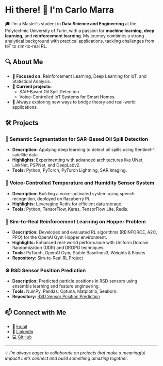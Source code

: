 <!--
**CarloMarra/CarloMarra** is a ✨ _special_ ✨ repository because its `README.md` (this file) appears on your GitHub profile.

Here are some ideas to get you started:

- 🔭 I’m currently working on ...
- 🌱 I’m currently learning ...
- 👯 I’m looking to collaborate on ...
- 🤔 I’m looking for help with ...
- 💬 Ask me about ...
- 📫 How to reach me: ...
- 😄 Pronouns: ...
- ⚡ Fun fact: ...
-->

# Hi there! 👋 I'm Carlo Marra

🎓 I'm a Master's student in **Data Science and Engineering** at the Polytechnic University of Turin, with a passion for **machine learning**, **deep learning**, and **reinforcement learning**. My journey combines a strong analytical background with practical applications, tackling challenges from IoT to sim-to-real RL.

## 🔍 About Me
- 🧠 **Focused on:** Reinforcement Learning, Deep Learning for IoT, and Statistical Analysis.
- 🚀 **Current projects:** 
  - SAR-Based Oil Spill Detection.
  - Voice-Controlled IoT Systems for Smart Homes.
- 🌱 Always exploring new ways to bridge theory and real-world applications.

## 🛠️ Projects
### 🌊 **Semantic Segmentation for SAR-Based Oil Spill Detection**
- **Description:** Applying deep learning to detect oil spills using Sentinel-1 satellite data.
- **Highlights:** Experimenting with advanced architectures like UNet, LinkNet, PSPNet, and DeepLabv2.
- **Tools:** Python, PyTorch, PyTorch Lightning, SAR Imaging.

### 🎤 **Voice-Controlled Temperature and Humidity Sensor System**
- **Description:** Building a voice-activated system using speech recognition, deployed on Raspberry Pi.
- **Highlights:** Leveraging Redis for efficient data storage.
- **Tools:** Python, TensorFlow, Keras, TensorFlow Lite, Redis.

### 🏃 **Sim-to-Real Reinforcement Learning on Hopper Problem**
- **Description:** Developed and evaluated RL algorithms (REINFORCE, A2C, PPO) for the OpenAI Gym Hopper environment.
- **Highlights:** Enhanced real-world performance with Uniform Domain Randomization (UDR) and DROPO techniques.
- **Tools:** PyTorch, OpenAI Gym, Stable Baselines3, Weights & Biases.
- **Repository:** [Sim-to-Real RL Project](https://github.com/CarloMarra/TT_RLProject_2024.git)

### ⚙️ **RSD Sensor Position Prediction**
- **Description:** Predicted particle positions in RSD sensors using ensemble learning and feature engineering.
- **Tools:** NumPy, Pandas, Optuna, Matplotlib, Seaborn.
- **Repository:** [RSD Sensor Position Prediction](https://github.com/CarloMarra/rsd-sensor-prediction.git)

## 📫 Connect with Me
- 💌 [Email](mailto:marra.carlo@outlook.com)
- 💼 [LinkedIn](https://linkedin.com/in/carlomarra)
- 💻 [GitHub](https://github.com/CarloMarra)

---

💡 *I’m always eager to collaborate on projects that make a meaningful impact! Let’s connect and build something amazing together.*
